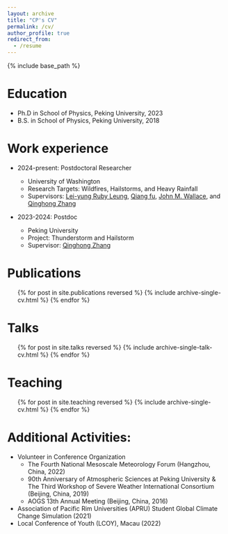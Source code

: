 ```yaml
---
layout: archive
title: "CP's CV"
permalink: /cv/
author_profile: true
redirect_from:
  - /resume
---
```


{% include base_path %}


Education
======
* Ph.D in School of Physics, Peking University, 2023
* B.S. in School of Physics, Peking University, 2018


Work experience
======
* 2024-present: Postdoctoral Researcher
  * University of Washington
  * Research Targets: Wildfires, Hailstorms, and Heavy Rainfall
  * Supervisors: [Lei-yung Ruby Leung](https://www.pnnl.gov/people/lai-yung-ruby-leung), [Qiang fu](https://atmos.washington.edu/~qfu/), [John M. Wallace](https://www.atmos.washington.edu/wallace/), and [Qinghong Zhang](https://www.researchgate.net/profile/Qinghong-Zhang-6)
    
* 2023-2024: Postdoc
  * Peking University
  * Project: Thunderstorm and Hailstorm
  * Supervisor: [Qinghong Zhang](https://faculty.pku.edu.cn/zhangqinghong/zh_CN/index.htm)


Publications
======
  <ul>{% for post in site.publications reversed %}
    {% include archive-single-cv.html %}
  {% endfor %}</ul>

  
Talks
======
  <ul>{% for post in site.talks reversed %}
    {% include archive-single-talk-cv.html  %}
  {% endfor %}</ul>

  
Teaching
======
  <ul>{% for post in site.teaching reversed %}
    {% include archive-single-cv.html %}
  {% endfor %}</ul>

  
Additional Activities:
======
* Volunteer in Conference Organization
  * The Fourth National Mesoscale Meteorology Forum (Hangzhou, China, 2022)
  * 90th Anniversary of Atmospheric Sciences at Peking University & The Third Workshop of Severe Weather International Consortium (Beijing, China, 2019)
  * AOGS 13th Annual Meeting (Beijing, China, 2016)
* Association of Pacific Rim Universities (APRU) Student Global Climate Change Simulation (2021)
* Local Conference of Youth (LCOY), Macau (2022)
